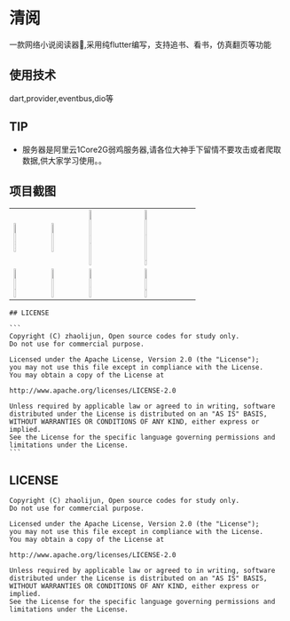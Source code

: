 

# 清阅
一款网络小说阅读器📕,采用纯flutter编写，支持追书、看书，仿真翻页等功能
## 使用技术 
dart,provider,eventbus,dio等

## TIP

* 服务器是阿里云1Core2G弱鸡服务器,请各位大神手下留情不要攻击或者爬取数据,供大家学习使用。。

## 项目截图   

 

|                                                              |                                                              |                                                              |                                                              |
| ------------------------------------------------------------ | ------------------------------------------------------------ | ------------------------------------------------------------ | ------------------------------------------------------------ |
| <img src="https://images.gitee.com/uploads/images/2020/0319/132723_d046df2c_1823265.jpeg" alt="书架"  width="20%" heigth="20%"/> | <img src="https://images.gitee.com/uploads/images/2020/0319/132723_ad47d716_1823265.jpeg" alt="搜索" width="20%" heigth="20%"/> | <img src="https://images.gitee.com/uploads/images/2020/0319/132723_03c20c39_1823265.jpeg" alt="历史记录" width="20%" heigth="20%"/> | <img src="https://images.gitee.com/uploads/images/2020/0319/132723_145925f8_1823265.jpeg" alt="个人中心" width="20%" heigth="20%"/> |
| <img src="https://images.gitee.com/uploads/images/2020/0319/132723_0972216a_1823265.jpeg" alt="阅读" width="20%" heigth="20%"/> | <img src="https://images.gitee.com/uploads/images/2020/0319/132723_cbaabc57_1823265.jpeg" alt="设置"  width="20%" heigth="20%"/> | <img src="https://images.gitee.com/uploads/images/2020/0319/132724_54f8b14a_1823265.jpeg" alt="章节"  width="20%" heigth="20%"/> | <img src="https://images.gitee.com/uploads/images/2020/0319/132724_f6202eca_1823265.jpeg" alt="详情"  width="20%" heigth="20%"/> |



                                                                                              
                                                                                              
                                                                                              
                                                                                              
                                                                                              
                                                                                              
                                                                                              

    ## LICENSE

    ```
    Copyright (C) zhaolijun, Open source codes for study only.
    Do not use for commercial purpose.
    
    Licensed under the Apache License, Version 2.0 (the "License");
    you may not use this file except in compliance with the License.
    You may obtain a copy of the License at
    
    http://www.apache.org/licenses/LICENSE-2.0
    
    Unless required by applicable law or agreed to in writing, software
    distributed under the License is distributed on an "AS IS" BASIS,
    WITHOUT WARRANTIES OR CONDITIONS OF ANY KIND, either express or implied.
    See the License for the specific language governing permissions and
    limitations under the License.
    ```

## LICENSE

```
Copyright (C) zhaolijun, Open source codes for study only.
Do not use for commercial purpose.

Licensed under the Apache License, Version 2.0 (the "License");
you may not use this file except in compliance with the License.
You may obtain a copy of the License at

http://www.apache.org/licenses/LICENSE-2.0

Unless required by applicable law or agreed to in writing, software
distributed under the License is distributed on an "AS IS" BASIS,
WITHOUT WARRANTIES OR CONDITIONS OF ANY KIND, either express or implied.
See the License for the specific language governing permissions and
limitations under the License.
```

